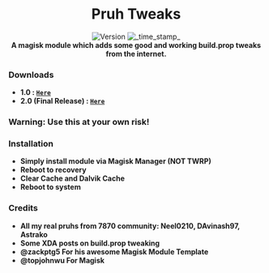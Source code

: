 <h1 align="center">Pruh Tweaks</h1>

<div align="center">
  <!-- Version -->
    <img src="https://img.shields.io/badge/Version-v2.0-blue.svg?longCache=true&style=popout-square"
      alt="Version" />
  <!-- Last Updated -->
    <img src="https://img.shields.io/badge/Updated-September%2004,%202020-green.svg?longCache=true&style=flat-square"
      alt="_time_stamp_" />
</div>

<div align="center">
  <strong>A magisk module which adds some good and working build.prop tweaks from the internet.
</div>

### Downloads
- 1.0 : [`Here`](https://github.com/Avinash-Dwivedi/Pruh_Tweaks/releases/tag/1.0)
- 2.0 (Final Release) : [`Here`](https://github.com/Avinash-Dwivedi/Pruh_Tweaks/releases/tag/2.0)

### Warning: Use this at your own risk!

### Installation
- Simply install module via Magisk Manager (NOT TWRP)
- Reboot to recovery
- Clear Cache and Dalvik Cache
- Reboot to system

### Credits
- All my real pruhs from 7870 community: Neel0210, DAvinash97, Astrako
- Some XDA posts on build.prop tweaking
- @zackptg5 For his awesome Magisk Module Template
- @topjohnwu For Magisk
